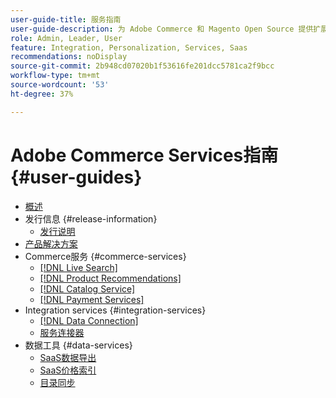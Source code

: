 ```yaml
---
user-guide-title: 服务指南
user-guide-description: 为 Adobe Commerce 和 Magento Open Source 提供扩展功能的托管服务的文档和资源。
role: Admin, Leader, User
feature: Integration, Personalization, Services, Saas
recommendations: noDisplay
source-git-commit: 2b948cd07020b1f53616fe201dcc5781ca2f9bcc
workflow-type: tm+mt
source-wordcount: '53'
ht-degree: 37%

---
```


# Adobe Commerce Services指南 {#user-guides}

- [概述](home.md)
- 发行信息 {#release-information}
   - [发行说明](/help/landing/release-notes-all.md)
- [产品解决方案](product-solutions.md)
- Commerce服务 {#commerce-services}
   - [[!DNL Live Search]](https://experienceleague.adobe.com/docs/commerce/live-search/overview.html?lang=zh-Hans)
   - [[!DNL Product Recommendations]](https://experienceleague.adobe.com/docs/commerce/product-recommendations/guide-overview.html?lang=zh-Hans)
   - [[!DNL Catalog Service]](https://experienceleague.adobe.com/docs/commerce/catalog-service/guide-overview.html?lang=zh-Hans)
   - [[!DNL Payment Services]](https://experienceleague.adobe.com/docs/commerce/payment-services/guide-overview.html?lang=zh-Hans)
- Integration services {#integration-services}
   - [[!DNL Data Connection]](https://experienceleague.adobe.com/docs/commerce/data-connection/overview.html?lang=zh-Hans)
   - [服务连接器](/help/landing/saas.md)
- 数据工具 {#data-services}
   - [SaaS数据导出](https://experienceleague.adobe.com/docs/commerce/saas-data-export/overview.html?lang=zh-Hans)
   - [SaaS价格索引](https://experienceleague.adobe.com/docs/commerce/price-indexer/price-indexing.html?lang=zh-Hans)
   - [目录同步](/help/landing/catalog-sync.md)






